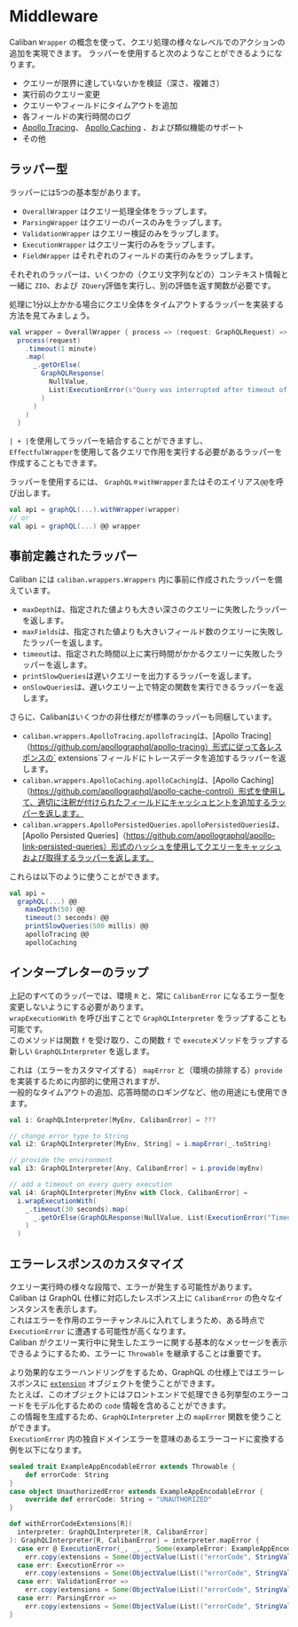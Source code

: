 # Middleware

Caliban `Wrapper` の概念を使って、クエリ処理の様々なレベルでのアクションの追加を実現できます。
ラッパーを使用すると次のようなことができるようになります。
- クエリーが限界に達していないかを検証（深さ、複雑さ）
- 実行前のクエリー変更
- クエリーやフィールドにタイムアウトを追加
- 各フィールドの実行時間のログ
- [Apollo Tracing](https://github.com/apollographql/apollo-tracing)、 [Apollo Caching](https://github.com/apollographql/apollo-cache-control) 、および類似機能のサポート
- その他

## ラッパー型

ラッパーには5つの基本型があります。

- `OverallWrapper` はクエリー処理全体をラップします。
- `ParsingWrapper` はクエリーのパースのみをラップします。
- `ValidationWrapper` はクエリー検証のみをラップします。
- `ExecutionWrapper` はクエリー実行のみをラップします。
- `FieldWrapper` はそれぞれのフィールドの実行のみをラップします。

それぞれのラッパーは、いくつかの（クエリ文字列などの）コンテキスト情報と一緒に `ZIO`、および` ZQuery`評価を実行し、別の評価を返す関数が必要です。

処理に1分以上かかる場合にクエリ全体をタイムアウトするラッパーを実装する方法を見てみましょう。

```scala
val wrapper = OverallWrapper { process => (request: GraphQLRequest) =>
  process(request)
    .timeout(1 minute)
    .map(
      _.getOrElse(
        GraphQLResponse(
          NullValue,
          List(ExecutionError(s"Query was interrupted after timeout of ${duration.render}:\n$query"))
        )
      )
    )
  }
```

`| + |`を使用してラッパーを結合することができますし、  
`EffectfulWrapper`を使用して各クエリで作用を実行する必要があるラッパーを作成することもできます。

ラッパーを使用するには、 `GraphQL＃withWrapper`またはそのエイリアス` @@ `を呼び出します。

```scala
val api = graphQL(...).withWrapper(wrapper)
// or
val api = graphQL(...) @@ wrapper
```

## 事前定義されたラッパー

Caliban には `caliban.wrappers.Wrappers` 内に事前に作成されたラッパーを備えています。  
- `maxDepth`は、指定された値よりも大きい深さのクエリーに失敗したラッパーを返します。
- `maxFields`は、指定された値よりも大きいフィールド数のクエリーに失敗したラッパーを返します。
- `timeout`は、指定された時間以上に実行時間がかかるクエリーに失敗したラッパーを返します。
- `printSlowQueries`は遅いクエリーを出力するラッパーを返します。
- `onSlowQueries`は、遅いクエリー上で特定の関数を実行できるラッパーを返します。

さらに、Calibanはいくつかの非仕様だが標準のラッパーも同梱しています。  
- `caliban.wrappers.ApolloTracing.apolloTracing`は、[Apollo Tracing]（https://github.com/apollographql/apollo-tracing）形式に従って各レスポンスの` extensions`フィールドにトレースデータを追加するラッパーを返します。
- `caliban.wrappers.ApolloCaching.apolloCaching`は、[Apollo Caching]（https://github.com/apollographql/apollo-cache-control）形式を使用して、適切に注釈が付けられたフィールドにキャッシュヒントを追加するラッパーを返します。
- `caliban.wrappers.ApolloPersistedQueries.apolloPersistedQueries`は、[Apollo Persisted Queries]（https://github.com/apollographql/apollo-link-persisted-queries）形式のハッシュを使用してクエリーをキャッシュおよび取得するラッパーを返します。

これらは以下のように使うことができます。
```scala
val api =
  graphQL(...) @@
    maxDepth(50) @@
    timeout(3 seconds) @@
    printSlowQueries(500 millis) @@
    apolloTracing @@
    apolloCaching
```

## インタープレターのラップ

上記のすべてのラッパーでは、環境 `R` と、常に `CalibanError` になるエラー型を変更しないようにする必要があります。  
`wrapExecutionWith` を呼び出すことで `GraphQLInterpreter` をラップすることも可能です。  
このメソッドは関数 `f` を受け取り、この関数 `f` で `execute`メソッドをラップする新しい `GraphQLInterpreter` を返します。

これは（エラーをカスタマイズする） `mapError` と（環境の排除する）`provide` を実装するために内部的に使用されますが、  
一般的なタイムアウトの追加、応答時間のロギングなど、他の用途にも使用できます。

```scala
val i: GraphQLInterpreter[MyEnv, CalibanError] = ???

// change error type to String
val i2: GraphQLInterpreter[MyEnv, String] = i.mapError(_.toString)

// provide the environment
val i3: GraphQLInterpreter[Any, CalibanError] = i.provide(myEnv)

// add a timeout on every query execution
val i4: GraphQLInterpreter[MyEnv with Clock, CalibanError] =
  i.wrapExecutionWith(
    _.timeout(30 seconds).map(
      _.getOrElse(GraphQLResponse(NullValue, List(ExecutionError("Timeout!"))))
    )
  )
```

## エラーレスポンスのカスタマイズ

クエリー実行時の様々な段階で、エラーが発生する可能性があります。  
Caliban は GraphQL 仕様に対応したレスポンス上に `CalibanError` の色々なインスタンスを表示します。  
これはエラーを作用のエラーチャンネルに入れてしまうため、ある時点で `ExecutionError` に遭遇する可能性が高くなります。  
Caliban がクエリー実行中に発生したエラーに関する基本的なメッセージを表示できるようにするため、エラーに `Throwable` を継承することは重要です。  

より効果的なエラーハンドリングをするため、GraphQL の仕様上ではエラーレスポンスに [`extension`](http://spec.graphql.org/June2018/#example-fce18) オブジェクトを使うことができます。  
たとえば、このオブジェクトにはフロントエンドで処理できる列挙型のエラーコードをモデル化するための `code` 情報を含めることができます。  
この情報を生成するため、`GraphQLInterpreter` 上の `mapError` 関数を使うことができます。  
`ExecutionError` 内の独自ドメインエラーを意味のあるエラーコードに変換する例を以下になります。  

```scala
sealed trait ExampleAppEncodableError extends Throwable {
    def errorCode: String
}
case object UnauthorizedError extends ExampleAppEncodableError {
    override def errorCode: String = "UNAUTHORIZED"
}

def withErrorCodeExtensions[R](
  interpreter: GraphQLInterpreter[R, CalibanError]
): GraphQLInterpreter[R, CalibanError] = interpreter.mapError {
  case err @ ExecutionError(_, _, _, Some(exampleError: ExampleAppEncodableError), _) =>
    err.copy(extensions = Some(ObjectValue(List(("errorCode", StringValue(exampleError.errorCode))))))
  case err: ExecutionError =>
    err.copy(extensions = Some(ObjectValue(List(("errorCode", StringValue("EXECUTION_ERROR"))))))
  case err: ValidationError =>
    err.copy(extensions = Some(ObjectValue(List(("errorCode", StringValue("VALIDATION_ERROR"))))))
  case err: ParsingError =>
    err.copy(extensions = Some(ObjectValue(List(("errorCode", StringValue("PARSING_ERROR"))))))
}
```

